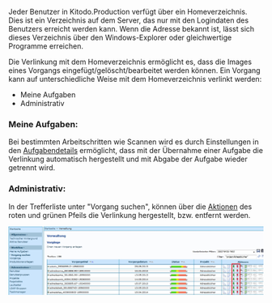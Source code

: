 Jeder Benutzer in Kitodo.Production verfügt über ein Homeverzeichnis. Dies ist ein Verzeichnis auf dem Server, das nur mit den Logindaten des Benutzers erreicht werden kann. Wenn die Adresse bekannt ist, lässt sich dieses Verzeichnis über den Windows-Explorer oder gleichwertige Programme erreichen.

Die Verlinkung mit dem Homeverzeichnis ermöglicht es, dass die Images eines Vorgangs eingefügt/gelöscht/bearbeitet werden können. Ein Vorgang kann auf unterschiedliche Weise mit dem Homeverzeichnis verlinkt werden:

* Meine Aufgaben
* Administrativ 
 

### Meine Aufgaben:

Bei bestimmten Arbeitschritten wie Scannen wird es durch Einstellungen in den [Aufgabendetails](https://github.com/kitodo/kitodo-production/wiki/Bearbeitung-Aufgabe) ermöglicht, dass mit der Übernahme einer Aufgabe die Verlinkung automatisch hergestellt und mit Abgabe der Aufgabe wieder getrennt wird.

### Administrativ:

In der Trefferliste unter "Vorgang suchen", können über die [Aktionen](https://github.com/kitodo/kitodo-production/wiki/Aktionen) des roten und grünen Pfeils die Verlinkung hergestellt, bzw. entfernt werden.

![](images/Homeverzeichnis.jpg)
